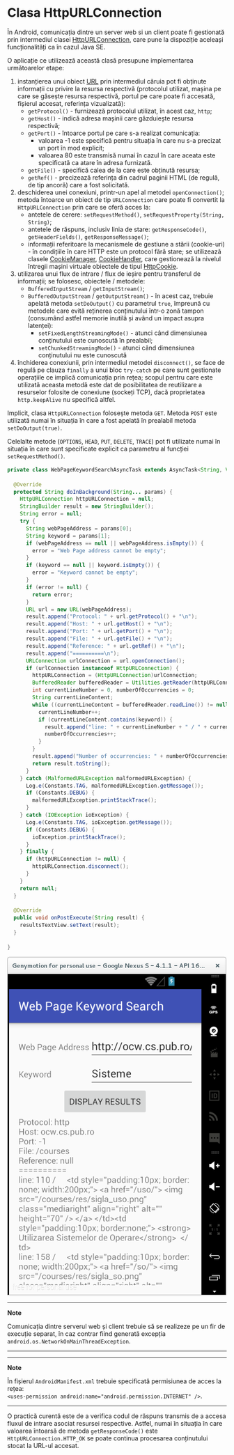 # Clasa HttpURLConnection

În Android, comunicația dintre un server web si un client poate fi
gestionată prin intermediul clasei
[HttpURLConnection](http://developer.android.com/reference/java/net/HttpURLConnection.html),
care pune la dispoziție aceleași funcționalități ca în cazul Java SE.

O aplicație ce utilizează această clasă presupune implementarea
următoarelor etape:

1.  instanțierea unui obiect
    [URL](http://developer.android.com/reference/java/net/URL.html) prin
    intermediul căruia pot fi obținute informații cu privire la resursa
    respectivă (protocolul utilizat, mașina pe care se găsește resursa
    respectivă, portul pe care poate fi accesată, fișierul accesat,
    referința vizualizată):
    -   `getProtocol()` - furnizează protocolul utilizat, în acest caz,
        `http`;
    -   `getHost()` - indică adresa mașinii care găzduiește resursa
        respectivă;
    -   `getPort()` - întoarce portul pe care s-a realizat comunicația:
        -   valoarea -1 este specifică pentru situația în care nu s-a
            precizat un port în mod explicit;
        -   valoarea 80 este transmisă numai în cazul în care aceata
            este specificată ca atare în adresa furnizată.
    -   `getFile()` - specifică calea de la care este obținută resursa;
    -   `getRef()` - precizează referința din cadrul paginii HTML (de
        regulă, de tip ancoră) care a fost solicitată.
2.  deschiderea unei conexiuni, printr-un apel al metodei
    `openConnection()`; metoda întoarce un obiect de tip `URLConnection`
    care poate fi convertit la `HttpURLConnection` prin care se oferă
    acces la:
    -   antetele de cerere: `setRequestMethod()`,
        `setRequestProperty(String, String)`;
    -   antetele de răspuns, inclusiv linia de stare:
        `getResponseCode()`, `getHeaderFields()`,
        `getResponseMessage()`;
    -   informații referitoare la mecanismele de gestiune a stării
        (cookie-uri) - în condițiile în care HTTP este un protocol fără
        stare; se utilizează clasele
        [CookieManager](http:*developer.android.com/reference/java/net/CookieManager.html),
        [CookieHandler](http:*developer.android.com/reference/java/net/CookieHandler.html),
        care gestionează la nivelul întregii mașini virtuale obiectele
        de tipul
        [HttpCookie](http:*developer.android.com/reference/java/net/HttpCookie.html).
3.  utilizarea unui flux de intrare / flux de ieșire pentru transferul
    de informații; se folosesc, obiectele / metodele:
    -   `BufferedInputStream` / `getInputStream()`;
    -   `BufferedOutputStream` / `getOutputStream()` - în acest caz,
        trebuie apelată metoda `setDoOutput()` cu parametrul `true`,
        împreună cu metodele care evită reținerea conținutului într-o
        zonă tampon (consumând astfel memorie inutilă și având un impact
        asupra latenței):
        -   `setFixedLengthStreamingMode()` - atunci când dimensiunea
            conținutului este cunoscută în prealabil;
        -   `setChunkedStreamingMode()` - atunci când dimensiunea
            conținutului nu este cunoscută
4.  închiderea conexiunii, prin intermediul metodei `disconnect()`, se
    face de regulă pe clauza `finally` a unui bloc `try-catch` pe care
    sunt gestionate operațiile ce implică comunicația prin rețea; scopul
    pentru care este utilizată aceasta metodă este dat de posibilitatea
    de reutilizare a resurselor folosite de conexiune (sockeți TCP),
    dacă proprietatea `http.keepAlive` nu specifică altfel.

Implicit, clasa `HttpURLConnection` folosește metoda `GET`.
Metoda `POST` este utilizată numai în situația în care a fost apelată în
prealabil metoda `setDoOutput(true)`.

Celelalte metode (`OPTIONS`, `HEAD`, `PUT`, `DELETE`, `TRACE`) pot fi
utilizate numai în situația în care sunt specificate explicit ca
parametru al funcției `setRequestMethod()`.


``` java
private class WebPageKeywordSearchAsyncTask extends AsyncTask<String, Void, String> {

  @Override
  protected String doInBackground(String... params) {
    HttpURLConnection httpURLConnection = null;
    StringBuilder result = new StringBuilder();
    String error = null;
    try {
      String webPageAddress = params[0];
      String keyword = params[1];
      if (webPageAddress == null || webPageAddress.isEmpty()) {
        error = "Web Page address cannot be empty";
      }
      if (keyword == null || keyword.isEmpty()) {
        error = "Keyword cannot be empty";
      }
      if (error != null) {
        return error;
      }
      URL url = new URL(webPageAddress);
      result.append("Protocol: " + url.getProtocol() + "\n");
      result.append("Host: " + url.getHost() + "\n");
      result.append("Port: " + url.getPort() + "\n");
      result.append("File: " + url.getFile() + "\n");
      result.append("Reference: " + url.getRef() + "\n");
      result.append("==========\n");
      URLConnection urlConnection = url.openConnection();
      if (urlConnection instanceof HttpURLConnection) {
        httpURLConnection = (HttpURLConnection)urlConnection;
        BufferedReader bufferedReader = Utilities.getReader(httpURLConnection);
        int currentLineNumber = 0, numberOfOccurrencies = 0;
        String currentLineContent;
        while ((currentLineContent = bufferedReader.readLine()) != null) {
          currentLineNumber++;
          if (currentLineContent.contains(keyword)) {
            result.append("line: " + currentLineNumber + " / " + currentLineContent+"\n");
            numberOfOccurrencies++;
          }
        }
        result.append("Number of occurrencies: " + numberOfOccurrencies+"\n");
        return result.toString();
      }
    } catch (MalformedURLException malformedURLException) {
      Log.e(Constants.TAG, malformedURLException.getMessage());
      if (Constants.DEBUG) {
        malformedURLException.printStackTrace();
      }
    } catch (IOException ioException) {
      Log.e(Constants.TAG, ioException.getMessage());
      if (Constants.DEBUG) {
        ioException.printStackTrace();
      }
    } finally {
      if (httpURLConnection != null) {
        httpURLConnection.disconnect();
      }
    }
    return null;
  }

  @Override
  public void onPostExecute(String result) {
    resultsTextView.setText(result);
  }

}
```

![](images/01webpagekeywordsearch.png)

---
**Note**

Comunicația dintre serverul web și client trebuie să se
realizeze pe un fir de execuție separat, în caz contrar fiind generată
excepția `android.os.NetworkOnMainThreadException`.

---

---
**Note**

În fișierul `AndroidManifest.xml` trebuie specificată
permisiunea de acces la rețea:  
`<uses-permission android:name="android.permission.INTERNET" />`.

---

O practică curentă este de a verifica codul de răspuns transmis de a
accesa fluxul de intrare asociat resursei respective. Astfel, numai în
situația în care valoarea întoarsă de metoda `getResponseCode()` este
`HttpURLConnection.HTTP_OK` se poate continua procesarea conținutului
stocat la URL-ul accesat.
